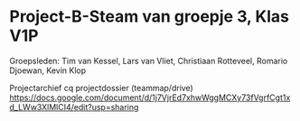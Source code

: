 # Project-B-Steam van groepje 3, Klas V1P

Groepsleden: Tim van Kessel, Lars van Vliet, Christiaan Rotteveel, Romario Djoewan, Kevin Klop

Projectarchief cq projectdossier (teammap/drive)
https://docs.google.com/document/d/1j7VjrEd7xhwWggMCXy73fVgrfCgt1xd_LWw3XlMlCI4/edit?usp=sharing
